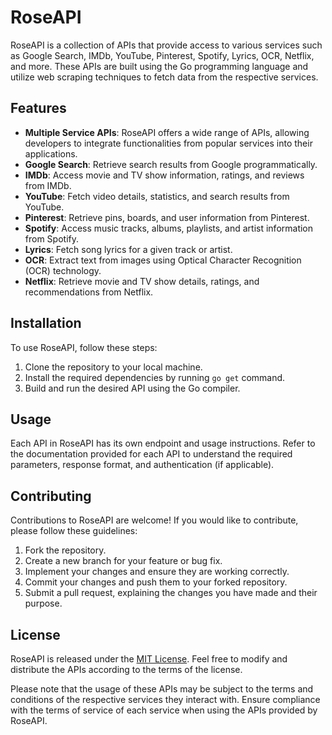 # RoseAPI

RoseAPI is a collection of APIs that provide access to various services such as Google Search, IMDb, YouTube, Pinterest, Spotify, Lyrics, OCR, Netflix, and more. These APIs are built using the Go programming language and utilize web scraping techniques to fetch data from the respective services.

## Features

- **Multiple Service APIs**: RoseAPI offers a wide range of APIs, allowing developers to integrate functionalities from popular services into their applications.
- **Google Search**: Retrieve search results from Google programmatically.
- **IMDb**: Access movie and TV show information, ratings, and reviews from IMDb.
- **YouTube**: Fetch video details, statistics, and search results from YouTube.
- **Pinterest**: Retrieve pins, boards, and user information from Pinterest.
- **Spotify**: Access music tracks, albums, playlists, and artist information from Spotify.
- **Lyrics**: Fetch song lyrics for a given track or artist.
- **OCR**: Extract text from images using Optical Character Recognition (OCR) technology.
- **Netflix**: Retrieve movie and TV show details, ratings, and recommendations from Netflix.

## Installation

To use RoseAPI, follow these steps:

1. Clone the repository to your local machine.
2. Install the required dependencies by running `go get` command.
3. Build and run the desired API using the Go compiler.

## Usage

Each API in RoseAPI has its own endpoint and usage instructions. Refer to the documentation provided for each API to understand the required parameters, response format, and authentication (if applicable).

## Contributing

Contributions to RoseAPI are welcome! If you would like to contribute, please follow these guidelines:

1. Fork the repository.
2. Create a new branch for your feature or bug fix.
3. Implement your changes and ensure they are working correctly.
4. Commit your changes and push them to your forked repository.
5. Submit a pull request, explaining the changes you have made and their purpose.

## License

RoseAPI is released under the [MIT License](LICENSE). Feel free to modify and distribute the APIs according to the terms of the license.

Please note that the usage of these APIs may be subject to the terms and conditions of the respective services they interact with. Ensure compliance with the terms of service of each service when using the APIs provided by RoseAPI.
